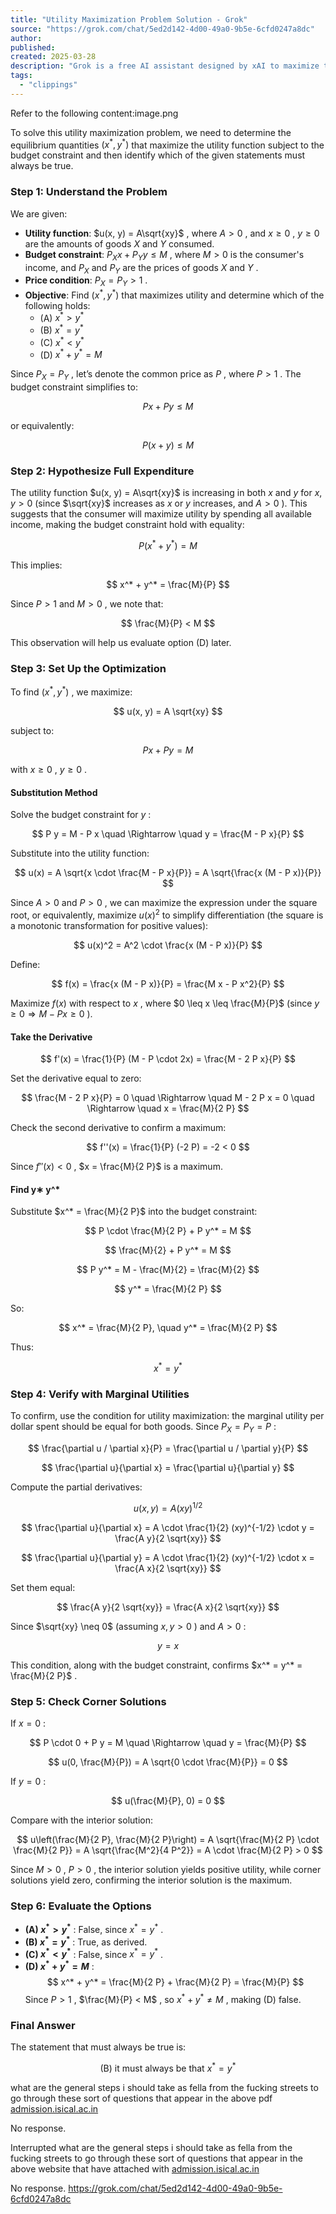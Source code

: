 ```yaml
---
title: "Utility Maximization Problem Solution - Grok"
source: "https://grok.com/chat/5ed2d142-4d00-49a0-9b5e-6cfd0247a8dc"
author:
published:
created: 2025-03-28
description: "Grok is a free AI assistant designed by xAI to maximize truth and objectivity. Grok offers real-time search, image generation, trend analysis, and more."
tags:
  - "clippings"
---
```

Refer to the following content:image.png

To solve this utility maximization problem, we need to determine the equilibrium quantities $(x^*, y^*)$  that maximize the utility function subject to the budget constraint and then identify which of the given statements must always be true.

### Step 1: Understand the Problem

We are given:

- **Utility function**: $u(x, y) = A\sqrt{xy}$  , where $A > 0$  , and $x \geq 0$  , $y \geq 0$  are the amounts of goods $X$  and $Y$  consumed.
- **Budget constraint**: $P_X x + P_Y y \leq M$  , where $M > 0$  is the consumer's income, and $P_X$  and $P_Y$  are the prices of goods $X$  and $Y$  .
- **Price condition**: $P_X = P_Y > 1$  .
- **Objective**: Find $(x^*, y^*)$  that maximizes utility and determine which of the following holds:
	- (A) $x^* > y^*$
	- (B) $x^* = y^*$
	- (C) $x^* < y^*$
	- (D) $x^* + y^* = M$

Since $P_X = P_Y$  , let’s denote the common price as $P$  , where $P > 1$  . The budget constraint simplifies to:

$$
P x + P y \leq M
$$

or equivalently:

$$
P (x + y) \leq M
$$

### Step 2: Hypothesize Full Expenditure

The utility function $u(x, y) = A\sqrt{xy}$  is increasing in both $x$  and $y$  for $x, y > 0$  (since $\sqrt{xy}$  increases as $x$  or $y$  increases, and $A > 0$  ). This suggests that the consumer will maximize utility by spending all available income, making the budget constraint hold with equality:

$$
P (x^* + y^*) = M
$$

This implies:

$$
x^* + y^* = \frac{M}{P}
$$

Since $P > 1$  and $M > 0$  , we note that:

$$
\frac{M}{P} < M
$$

This observation will help us evaluate option (D) later.

### Step 3: Set Up the Optimization

To find $(x^*, y^*)$  , we maximize:

$$
u(x, y) = A \sqrt{xy}
$$

subject to:

$$
P x + P y = M
$$

with $x \geq 0$  , $y \geq 0$  .

#### Substitution Method

Solve the budget constraint for $y$  :

$$
P y = M - P x \quad \Rightarrow \quad y = \frac{M - P x}{P}
$$

Substitute into the utility function:

$$
u(x) = A \sqrt{x \cdot \frac{M - P x}{P}} = A \sqrt{\frac{x (M - P x)}{P}}
$$

Since $A > 0$  and $P > 0$  , we can maximize the expression under the square root, or equivalently, maximize $u(x)^2$  to simplify differentiation (the square is a monotonic transformation for positive values):

$$
u(x)^2 = A^2 \cdot \frac{x (M - P x)}{P}
$$

Define:

$$
f(x) = \frac{x (M - P x)}{P} = \frac{M x - P x^2}{P}
$$

Maximize $f(x)$  with respect to $x$  , where $0 \leq x \leq \frac{M}{P}$  (since $y \geq 0 \Rightarrow M - P x \geq 0$  ).

#### Take the Derivative

$$
f'(x) = \frac{1}{P} (M - P \cdot 2x) = \frac{M - 2 P x}{P}
$$

Set the derivative equal to zero:

$$
\frac{M - 2 P x}{P} = 0 \quad \Rightarrow \quad M - 2 P x = 0 \quad \Rightarrow \quad x = \frac{M}{2 P}
$$

Check the second derivative to confirm a maximum:

$$
f''(x) = \frac{1}{P} (-2 P) = -2 < 0
$$

Since $f''(x) < 0$  , $x = \frac{M}{2 P}$  is a maximum.

#### Find y∗ y^\*

Substitute $x^* = \frac{M}{2 P}$  into the budget constraint:

$$
P \cdot \frac{M}{2 P} + P y^* = M
$$
 
$$
\frac{M}{2} + P y^* = M
$$
 
$$
P y^* = M - \frac{M}{2} = \frac{M}{2}
$$
 
$$
y^* = \frac{M}{2 P}
$$

So:

$$
x^* = \frac{M}{2 P}, \quad y^* = \frac{M}{2 P}
$$

Thus:

$$
x^* = y^*
$$

### Step 4: Verify with Marginal Utilities

To confirm, use the condition for utility maximization: the marginal utility per dollar spent should be equal for both goods. Since $P_X = P_Y = P$  :

$$
\frac{\partial u / \partial x}{P} = \frac{\partial u / \partial y}{P}
$$
 
$$
\frac{\partial u}{\partial x} = \frac{\partial u}{\partial y}
$$

Compute the partial derivatives:

$$
u(x, y) = A (xy)^{1/2}
$$
 
$$
\frac{\partial u}{\partial x} = A \cdot \frac{1}{2} (xy)^{-1/2} \cdot y = \frac{A y}{2 \sqrt{xy}}
$$
 
$$
\frac{\partial u}{\partial y} = A \cdot \frac{1}{2} (xy)^{-1/2} \cdot x = \frac{A x}{2 \sqrt{xy}}
$$

Set them equal:

$$
\frac{A y}{2 \sqrt{xy}} = \frac{A x}{2 \sqrt{xy}}
$$

Since $\sqrt{xy} \neq 0$  (assuming $x, y > 0$  ) and $A > 0$  :

$$
y = x
$$

This condition, along with the budget constraint, confirms $x^* = y^* = \frac{M}{2 P}$  .

### Step 5: Check Corner Solutions

If $x = 0$  :

$$
P \cdot 0 + P y = M \quad \Rightarrow \quad y = \frac{M}{P}
$$
 
$$
u(0, \frac{M}{P}) = A \sqrt{0 \cdot \frac{M}{P}} = 0
$$

If $y = 0$  :

$$
u(\frac{M}{P}, 0) = 0
$$

Compare with the interior solution:

$$
u\left(\frac{M}{2 P}, \frac{M}{2 P}\right) = A \sqrt{\frac{M}{2 P} \cdot \frac{M}{2 P}} = A \sqrt{\frac{M^2}{4 P^2}} = A \cdot \frac{M}{2 P} > 0
$$

Since $M > 0$  , $P > 0$  , the interior solution yields positive utility, while corner solutions yield zero, confirming the interior solution is the maximum.

### Step 6: Evaluate the Options

- **(A) $x^* > y^*$** : False, since $x^* = y^*$  .
- **(B) $x^* = y^*$** : True, as derived.
- **(C) $x^* < y^*$** : False, since $x^* = y^*$  .
- **(D) $x^* + y^* = M$** :
	$$
	x^* + y^* = \frac{M}{2 P} + \frac{M}{2 P} = \frac{M}{P}
	$$
	 Since $P > 1$  , $\frac{M}{P} < M$  , so $x^* + y^* \neq M$  , making (D) false.

### Final Answer

The statement that must always be true is:

$$
\text{(B) it must always be that } x^* = y^*
$$

what are the general steps i should take as fella from the fucking streets to go through these sort of questions that appear in the above pdf [admission.isical.ac.in](https://admission.isical.ac.in/Programs/MSQE.html)

No response.

Interrupted what are the general steps i should take as fella from the fucking streets to go through these sort of questions that appear in the above website that have attached with [admission.isical.ac.in](https://admission.isical.ac.in/Programs/MSQE.html)

No response. https://grok.com/chat/5ed2d142-4d00-49a0-9b5e-6cfd0247a8dc